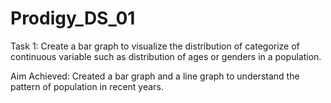 # Prodigy_DS_01
Task 1: Create a bar graph to visualize the distribution of categorize of continuous variable such as distribution of ages or genders in a population.

Aim Achieved: Created a bar graph and a line graph to understand the pattern of population in recent years.
